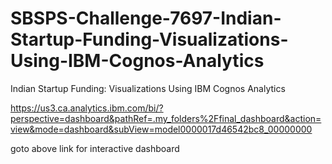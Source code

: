 # SBSPS-Challenge-7697-Indian-Startup-Funding-Visualizations-Using-IBM-Cognos-Analytics
Indian Startup Funding: Visualizations Using IBM Cognos Analytics

https://us3.ca.analytics.ibm.com/bi/?perspective=dashboard&pathRef=.my_folders%2Ffinal_dashboard&action=view&mode=dashboard&subView=model0000017d46542bc8_00000000

goto above link for interactive dashboard
